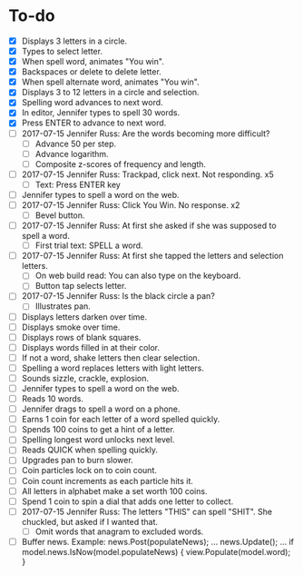 # To-do

- [x] Displays 3 letters in a circle.
- [x] Types to select letter.
- [x] When spell word, animates "You win".
- [x] Backspaces or delete to delete letter.
- [x] When spell alternate word, animates "You win".
- [x] Displays 3 to 12 letters in a circle and selection.
- [x] Spelling word advances to next word.
- [x] In editor, Jennifer types to spell 30 words.
- [x] Press ENTER to advance to next word.
- [ ] 2017-07-15 Jennifer Russ: Are the words becoming more difficult?
	- [ ] Advance 50 per step.
	- [ ] Advance logarithm.
	- [ ] Composite z-scores of frequency and length.
- [ ] 2017-07-15 Jennifer Russ: Trackpad, click next. Not responding. x5
	- [ ] Text:  Press ENTER key
- [ ] Jennifer types to spell a word on the web.
- [ ] 2017-07-15 Jennifer Russ: Click You Win.  No response.  x2
	- [ ] Bevel button.
- [ ] 2017-07-15 Jennifer Russ: At first she asked if she was supposed to spell a word.
	- [ ] First trial text:  SPELL a word.
- [ ] 2017-07-15 Jennifer Russ: At first she tapped the letters and selection letters.
	- [ ] On web build read:  You can also type on the keyboard.
	- [ ] Button tap selects letter.
- [ ] 2017-07-15 Jennifer Russ: Is the black circle a pan?
	- [ ] Illustrates pan.
- [ ] Displays letters darken over time.
- [ ] Displays smoke over time.
- [ ] Displays rows of blank squares.
- [ ] Displays words filled in at their color.
- [ ] If not a word, shake letters then clear selection.
- [ ] Spelling a word replaces letters with light letters.
- [ ] Sounds sizzle, crackle, explosion.
- [ ] Jennifer types to spell a word on the web.
- [ ] Reads 10 words.
- [ ] Jennifer drags to spell a word on a phone.
- [ ] Earns 1 coin for each letter of a word spelled quickly.
- [ ] Spends 100 coins to get a hint of a letter.
- [ ] Spelling longest word unlocks next level.
- [ ] Reads QUICK when spelling quickly.
- [ ] Upgrades pan to burn slower.
- [ ] Coin particles lock on to coin count.
- [ ] Coin count increments as each particle hits it.
- [ ] All letters in alphabet make a set worth 100 coins.
- [ ] Spend 1 coin to spin a dial that adds one letter to collect.
- [ ] 2017-07-15 Jennifer Russ: The letters "THIS" can spell "SHIT".  She chuckled, but asked if I wanted that.
	- [ ] Omit words that anagram to excluded words.
- [ ] Buffer news.  Example:
	news.Post(populateNews);
	...
	news.Update();
	...
	if model.news.IsNow(model.populateNews) { view.Populate(model.word); }
